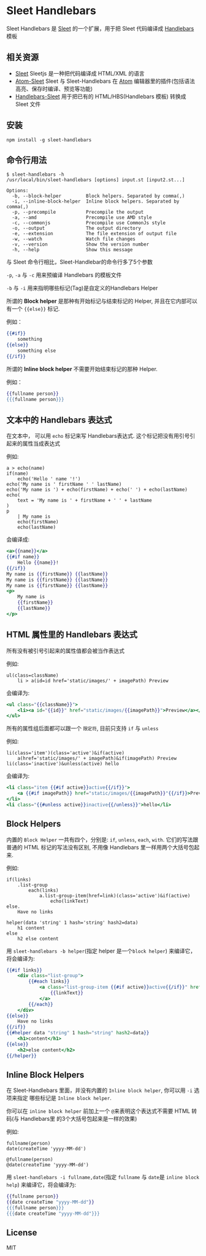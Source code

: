 # Sleet Handlebars
Sleet Handlebars 是 [Sleet](https://github.com/JacoKoo/sleetjs) 的一个扩展，用于把 Sleet
代码编译成 [Handlebars](http://handlebarsjs.com) 模板

## 相关资源
* [Sleet](https://github.com/JacoKoo/sleetjs) Sleetjs 是一种把代码编译成 HTML/XML 的语言
* [Atom-Sleet](https://github.com/JacoKoo/atom-sleet) Sleet 与 Sleet-Handlebars 在
  [Atom](https://atom.io) 编辑器里的插件(包括语法高亮、保存时编译、预览等功能)
* [Handlebars-Sleet](https://github.com/JacoKoo/handlebars-sleet) 用于把已有的
  HTML/HBS(Handlebars 模板) 转换成 Sleet 文件

## 安装
```
npm install -g sleet-handlebars
```

## 命令行用法

```
$ sleet-handlebars -h
/usr/local/bin/sleet-handlebars [options] input.st [input2.st...]

Options:
  -b, --block-helper         Block helpers. Separated by comma(,)
  -i, --inline-block-helper  Inline block helpers. Separated by comma(,)
  -p, --precompile           Precompile the output
  -a, --amd                  Precompile use AMD style
  -c, --commonjs             Precompile use CommonJs style
  -o, --output               The output directory
  -e, --extension            The file extension of output file
  -w, --watch                Watch file changes
  -v, --version              Show the version number
  -h, --help                 Show this message
```

与 Sleet 命令行相比，Sleet-Handlebar的命令行多了5个参数

`-p`, `-a` 与 `-c` 用来预编译 Handlebars 的模板文件

`-b` 与 `-i` 用来指明哪些标记(Tag)是自定义的Handlebars Helper

所谓的 **Block helper** 是那种有开始标记与结束标记的 Helper, 并且在它内部可以有一个 `{{else}}` 标记.

例如：
```handlebars
{{#if}}
    something
{{else}}
    something else
{{/if}}
```

所谓的 **Inline block helper** 不需要开始结束标记的那种 Helper.

例如：
```handlebars
{{fullname person}}
{{{fullname person}}}
```

## 文本中的 Handlebars 表达式

在文本中， 可以用 `echo` 标记来写 Handlebars表达式. 这个标记把没有用引号引起来的属性当成表达式

例如:

```sleet
a > echo(name)
if(name)
    echo('Hello ' name '!')
echo('My name is ' firstName ' ' lastName)
echo('My name is ') + echo(firstName) + echo(' ') + echo(lastName)
echo(
    text = 'My name is ' + firstName + ' ' + lastName
)
p
    | My name is
    echo(firstName)
    echo(lastName)
```
会编译成:
```handlebars
<a>{{name}}</a>
{{#if name}}
    Hello {{name}}!
{{/if}}
My name is {{firstName}} {{lastName}}
My name is {{firstName}} {{lastName}}
My name is {{firstName}} {{lastName}}
<p>
    My name is
    {{firstName}}
    {{lastName}}
</p>
```

## HTML 属性里的 Handlebars 表达式

所有没有被引号引起来的属性值都会被当作表达式

例如:
```sleet
ul(class=className)
    li > a(id=id href='static/images/' + imagePath) Preview
```
会编译为:
```handlebars
<ul class="{{className}}">
    <li><a id="{{id}}" href="static/images/{{imagePath}}">Preview</a></li>
</ul>
```

所有的属性组后面都可以跟一个 `限定符`, 目前只支持 `if` 与 `unless`

例如:
```sleet
li(class='item')(class='active')&if(active)
    a(href='static/images/' + imagePath)&if(imagePath) Preview
li(class='inactive')&unless(active) hello
```
会编译为:
```handlebars
<li class="item {{#if active}}active{{/if}}">
    <a {{#if imagePath}} href="static/images/{{imagePath}}"{{/if}}>Preview</a>
</li>
<li class="{{#unless active}}inactive{{/unless}}">hello</li>
```

## Block Helpers

内置的 `Block Helper` 一共有四个，分别是: `if`, `unless`, `each`, `with`.
它们的写法跟普通的 HTML 标记的写法没有区别, 不用像 Handlebars 里一样用两个大括号包起来.

例如:
```sleet
if(links)
    .list-group
        each(links)
            a.list-group-item(href=link)(class='active')&if(active)
                echo(linkText)
else.
    Have no links

helper(data 'string' 1 hash='string' hash2=data)
    h1 content
else
    h2 else content
```
用 `sleet-handlebars -b helper`(指定 helper 是一个`block helper`) 来编译它，将会编译为:
```handlebars
{{#if links}}
    <div class="list-group">
        {{#each links}}
            <a class="list-group-item {{#if active}}active{{/if}}" href="{{link}}">
                {{linkText}}
            </a>
        {{/each}}
    </div>
{{else}}
    Have no links
{{/if}}
{{#helper data "string" 1 hash="string" hash2=data}}
    <h1>content</h1>
{{else}}
    <h2>else content</h2>
{{/helper}}
```

## Inline Block Helpers

在 Sleet-Handlebars 里面，并没有内置的 `Inline block helper`, 你可以用 `-i` 选项来指定
哪些标记是 `Inline block helper`.

你可以在 `inline block helper` 前加上一个 `@`来表明这个表达式不需要 HTML 转码(与 Handlebars里
    的3个大括号包起来是一样的效果)

例如:
```sleet
fullname(person)
date(createTime 'yyyy-MM-dd')

@fullname(person)
@date(createTime 'yyyy-MM-dd')
```
用 `sleet-handlebars -i fullname,date`(指定 `fullname` 与 `date`是 `inline block help`)
来编译它，将会编译为:

```handlebars
{{fullname person}}
{{date createTime "yyyy-MM-dd"}}
{{{fullname person}}}
{{{date createTime "yyyy-MM-dd"}}}
```

## License

MIT
